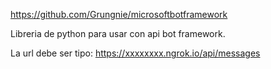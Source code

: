 https://github.com/Grungnie/microsoftbotframework

Libreria de python para usar con api bot framework.

La url debe ser tipo:
https://xxxxxxxx.ngrok.io/api/messages
